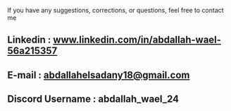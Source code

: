 If you have any suggestions, corrections, or questions, feel free to contact me

## Linkedin : www.linkedin.com/in/abdallah-wael-56a215357
## E-mail : abdallahelsadany18@gmail.com
## Discord Username :  abdallah_wael_24
